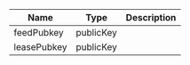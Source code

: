 | Name        | Type      | Description |
| ----------- | --------- | ----------- |
| feedPubkey  | publicKey |             |
| leasePubkey | publicKey |             |
